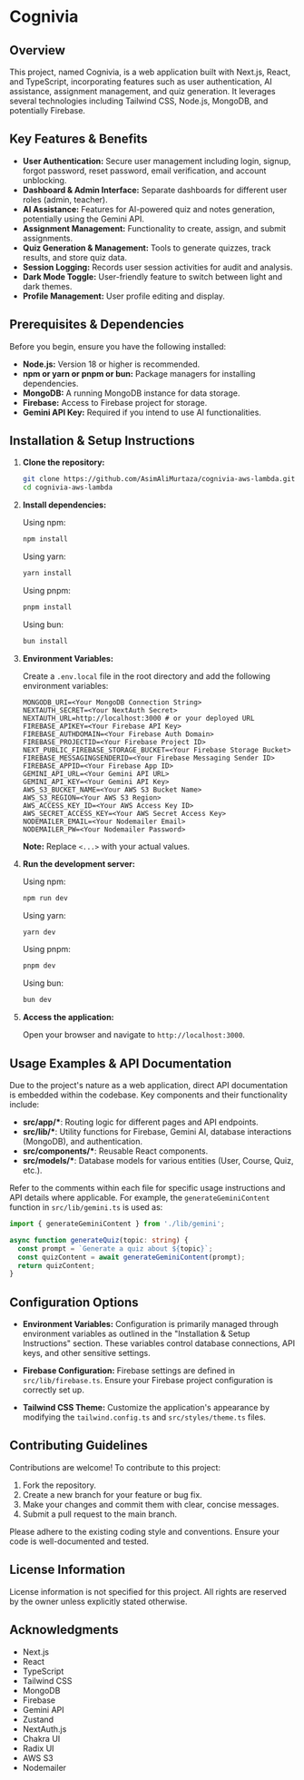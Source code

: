# Cognivia

## Overview

This project, named Cognivia, is a web application built with Next.js, React, and TypeScript, incorporating features such as user authentication, AI assistance, assignment management, and quiz generation. It leverages several technologies including Tailwind CSS, Node.js, MongoDB, and potentially Firebase.

## Key Features & Benefits

*   **User Authentication:** Secure user management including login, signup, forgot password, reset password, email verification, and account unblocking.
*   **Dashboard & Admin Interface:** Separate dashboards for different user roles (admin, teacher).
*   **AI Assistance:** Features for AI-powered quiz and notes generation, potentially using the Gemini API.
*   **Assignment Management:** Functionality to create, assign, and submit assignments.
*   **Quiz Generation & Management:** Tools to generate quizzes, track results, and store quiz data.
*   **Session Logging:** Records user session activities for audit and analysis.
*   **Dark Mode Toggle:** User-friendly feature to switch between light and dark themes.
*   **Profile Management:** User profile editing and display.

## Prerequisites & Dependencies

Before you begin, ensure you have the following installed:

*   **Node.js:** Version 18 or higher is recommended.
*   **npm or yarn or pnpm or bun:** Package managers for installing dependencies.
*   **MongoDB:** A running MongoDB instance for data storage.
*   **Firebase:** Access to Firebase project for storage.
*   **Gemini API Key:** Required if you intend to use AI functionalities.

## Installation & Setup Instructions

1.  **Clone the repository:**

    ```bash
    git clone https://github.com/AsimAliMurtaza/cognivia-aws-lambda.git
    cd cognivia-aws-lambda
    ```

2.  **Install dependencies:**

    Using npm:

    ```bash
    npm install
    ```

    Using yarn:

    ```bash
    yarn install
    ```

    Using pnpm:

    ```bash
    pnpm install
    ```

    Using bun:

    ```bash
    bun install
    ```

3.  **Environment Variables:**

    Create a `.env.local` file in the root directory and add the following environment variables:

    ```
    MONGODB_URI=<Your MongoDB Connection String>
    NEXTAUTH_SECRET=<Your NextAuth Secret>
    NEXTAUTH_URL=http://localhost:3000 # or your deployed URL
    FIREBASE_APIKEY=<Your Firebase API Key>
    FIREBASE_AUTHDOMAIN=<Your Firebase Auth Domain>
    FIREBASE_PROJECTID=<Your Firebase Project ID>
    NEXT_PUBLIC_FIREBASE_STORAGE_BUCKET=<Your Firebase Storage Bucket>
    FIREBASE_MESSAGINGSENDERID=<Your Firebase Messaging Sender ID>
    FIREBASE_APPID=<Your Firebase App ID>
    GEMINI_API_URL=<Your Gemini API URL>
    GEMINI_API_KEY=<Your Gemini API Key>
    AWS_S3_BUCKET_NAME=<Your AWS S3 Bucket Name>
    AWS_S3_REGION=<Your AWS S3 Region>
    AWS_ACCESS_KEY_ID=<Your AWS Access Key ID>
    AWS_SECRET_ACCESS_KEY=<Your AWS Secret Access Key>
    NODEMAILER_EMAIL=<Your Nodemailer Email>
    NODEMAILER_PW=<Your Nodemailer Password>
    ```

    **Note:** Replace `<...>` with your actual values.

4.  **Run the development server:**

    Using npm:

    ```bash
    npm run dev
    ```

    Using yarn:

    ```bash
    yarn dev
    ```

    Using pnpm:

    ```bash
    pnpm dev
    ```

    Using bun:

    ```bash
    bun dev
    ```

5.  **Access the application:**

    Open your browser and navigate to `http://localhost:3000`.

## Usage Examples & API Documentation

Due to the project's nature as a web application, direct API documentation is embedded within the codebase. Key components and their functionality include:

*   **src/app/\***: Routing logic for different pages and API endpoints.
*   **src/lib/\***: Utility functions for Firebase, Gemini AI, database interactions (MongoDB), and authentication.
*   **src/components/\***: Reusable React components.
*   **src/models/\***: Database models for various entities (User, Course, Quiz, etc.).

Refer to the comments within each file for specific usage instructions and API details where applicable.  For example, the `generateGeminiContent` function in `src/lib/gemini.ts` is used as:

```typescript
import { generateGeminiContent } from './lib/gemini';

async function generateQuiz(topic: string) {
  const prompt = `Generate a quiz about ${topic}`;
  const quizContent = await generateGeminiContent(prompt);
  return quizContent;
}
```

## Configuration Options

*   **Environment Variables:** Configuration is primarily managed through environment variables as outlined in the "Installation & Setup Instructions" section. These variables control database connections, API keys, and other sensitive settings.

*   **Firebase Configuration:** Firebase settings are defined in `src/lib/firebase.ts`. Ensure your Firebase project configuration is correctly set up.

*   **Tailwind CSS Theme:** Customize the application's appearance by modifying the `tailwind.config.ts` and `src/styles/theme.ts` files.

## Contributing Guidelines

Contributions are welcome! To contribute to this project:

1.  Fork the repository.
2.  Create a new branch for your feature or bug fix.
3.  Make your changes and commit them with clear, concise messages.
4.  Submit a pull request to the main branch.

Please adhere to the existing coding style and conventions. Ensure your code is well-documented and tested.

## License Information

License information is not specified for this project. All rights are reserved by the owner unless explicitly stated otherwise.

## Acknowledgments

*   Next.js
*   React
*   TypeScript
*   Tailwind CSS
*   MongoDB
*   Firebase
*   Gemini API
*   Zustand
*   NextAuth.js
*   Chakra UI
*   Radix UI
*   AWS S3
*   Nodemailer
